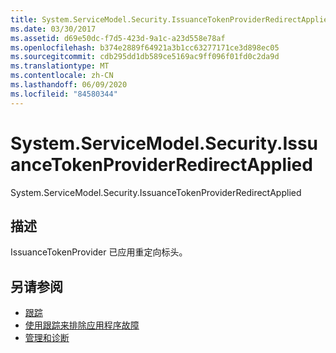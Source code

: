 ```yaml
---
title: System.ServiceModel.Security.IssuanceTokenProviderRedirectApplied
ms.date: 03/30/2017
ms.assetid: d69e50dc-f7d5-423d-9a1c-a23d558e78af
ms.openlocfilehash: b374e2889f64921a3b1cc63277171ce3d898ec05
ms.sourcegitcommit: cdb295dd1db589ce5169ac9ff096f01fd0c2da9d
ms.translationtype: MT
ms.contentlocale: zh-CN
ms.lasthandoff: 06/09/2020
ms.locfileid: "84580344"
---
```

# <a name="systemservicemodelsecurityissuancetokenproviderredirectapplied"></a>System.ServiceModel.Security.IssuanceTokenProviderRedirectApplied
System.ServiceModel.Security.IssuanceTokenProviderRedirectApplied  
  
## <a name="description"></a>描述  
 IssuanceTokenProvider 已应用重定向标头。  
  
## <a name="see-also"></a>另请参阅

- [跟踪](index.md)
- [使用跟踪来排除应用程序故障](using-tracing-to-troubleshoot-your-application.md)
- [管理和诊断](../index.md)
